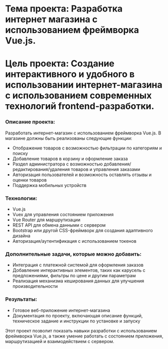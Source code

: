 # Тема проекта: Разработка интернет магазина с использованием фреймворка Vue.js.
# Цель проекта: Создание интерактивного и удобного в использовании интернет-магазина с использованием современных технологий frontend-разработки.

### Описание проекта:
Разработать интернет-магазин с использованием фреймворка Vue.js. В магазине должны быть реализованы следующие функции:
- Отображение товаров с возможностью фильтрации по категориям и поиску
- Добавление товаров в корзину и оформление заказа
- Раздел администратора с возможностью добавления/редактирования/удаления товаров и управления заказами
- Авторизация пользователей и возможность оставлять отзывы и оценки товаров
- Поддержка мобильных устройств

### Технологии:
- Vue.js
- Vuex для управления состоянием приложения
- Vue Router для маршрутизации
- REST API для обмена данными с сервером
- Bootstrap или другой CSS-фреймворк для создания адаптивного дизайна
- Авторизация/аутентификация с использованием токенов

### Дополнительные задачи, которые можно добавить:
- Интеграция с платежной системой для оформления заказов
- Добавление интерактивных элементов, таких как карусель с предложениями, фильтры по цене и другим параметрам
- Реализация механизма кеширования данных для улучшения производительности

### Результаты:
- Готовое веб-приложение интернет-магазина
- Документация по проекту, включающая описание функций, техническое задание и инструкции по установке и запуску

Этот проект позволит показать навыки разработки с использованием фреймворка Vue.js, а также умение работать с состоянием приложения, маршрутизацией и взаимодействием с сервером.
